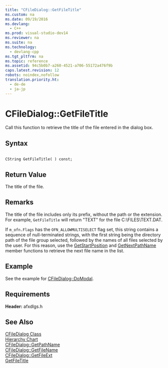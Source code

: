 ```yaml
---
title: "CFileDialog::GetFileTitle"
ms.custom: na
ms.date: 09/19/2016
ms.devlang: 
  - C++
ms.prod: visual-studio-dev14
ms.reviewer: na
ms.suite: na
ms.technology: 
  - devlang-cpp
ms.tgt_pltfrm: na
ms.topic: reference
ms.assetid: 94c5b0b7-a260-4521-a706-55172a476f9b
caps.latest.revision: 12
robots: noindex,nofollow
translation.priority.ht: 
  - de-de
  - ja-jp
---
```

# CFileDialog::GetFileTitle
Call this function to retrieve the title of the file entered in the dialog box.  
  
## Syntax  
  
```  
  
CString GetFileTitle( ) const;  
```  
  
## Return Value  
 The title of the file.  
  
## Remarks  
 The title of the file includes only its prefix, without the path or the extension. For example, `GetFileTitle` will return "TEXT" for the file C:\FILES\TEXT.DAT.  
  
 If `m_ofn.Flags` has the `OFN_ALLOWMULTISELECT` flag set, this string contains a sequence of null-terminated strings, with the first string being the directory path of the file group selected, followed by the names of all files selected by the user. For this reason, use the [GetStartPosition](../vs140/CFileDialog--GetStartPosition.md) and [GetNextPathName](../vs140/CFileDialog--GetNextPathName.md) member functions to retrieve the next file name in the list.  
  
## Example  
 See the example for [CFileDialog::DoModal](../vs140/CFileDialog--DoModal.md).  
  
## Requirements  
 **Header:** afxdlgs.h  
  
## See Also  
 [CFileDialog Class](../vs140/CFileDialog-Class.md)   
 [Hierarchy Chart](../vs140/Hierarchy-Chart.md)   
 [CFileDialog::GetPathName](../vs140/CFileDialog--GetPathName.md)   
 [CFileDialog::GetFileName](../vs140/CFileDialog--GetFileName.md)   
 [CFileDialog::GetFileExt](../vs140/CFileDialog--GetFileExt.md)   
 [GetFileTitle](http://msdn.microsoft.com/library/windows/desktop/ms646924)